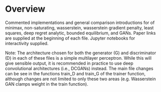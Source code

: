 # Overview
Commented implementations and general comparison introductions for of minimax, non-saturating, wasserstein, wasserstein gradient penalty, least squares, deep regret analytic, bounded equilibrium, and GANs. Paper links are supplied at the beginning of each file. Jupyter notebooks for interactivity supplied.

Note: The architecture chosen for both the generator (G) and discriminator (D) in each of these files is a simple multilayer perceptron. While this will give sensible output, it is recommended in practice to use deep convolutional architectures (i.e., DCGANs) instead. The main file changes can be see in the functions train_D and train_G of the trainer function, although changes are not limited to only these two areas (e.g. Wasserstein GAN clamps weight in the train function).
